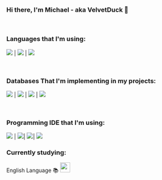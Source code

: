 ### Hi there, I'm Michael - aka VelvetDuck 👋

<br />

### Languages that I'm using:

<img src="https://img.shields.io/badge/Java-ED8B00?style=for-the-badge&logo=java&logoColor=white" /> |
<img src="https://img.shields.io/badge/HTML5-E34F26?style=for-the-badge&logo=html5&logoColor=white" /> |
<img src="https://img.shields.io/badge/CSS3-1572B6?style=for-the-badge&logo=css3&logoColor=white" />

<br />

### Databases That I'm implementing in my projects:

<img src="https://img.shields.io/badge/MySQL-00000F?style=for-the-badge&logo=mysql&logoColor=white" /> |
<img src="https://img.shields.io/badge/PostgreSQL-316192?style=for-the-badge&logo=postgresql&logoColor=white" /> |
<img src="https://img.shields.io/badge/MongoDB-white?style=for-the-badge&logo=mongodb&logoColor=4EA94B" /> |
<img src="https://img.shields.io/badge/redis-%23DD0031.svg?&style=for-the-badge&logo=redis&logoColor=white"/>

<br />

### Programming IDE that I'm using:

<img src="https://img.shields.io/badge/Eclipse-2C2255?style=for-the-badge&logo=eclipse&logoColor=white" /> |
<img src="https://img.shields.io/badge/IntelliJIDEA-000000.svg?style=for-the-badge&logo=intellij-idea&logoColor=white" />|
<img src="https://img.shields.io/badge/Notepad++-90E59A.svg?style=for-the-badge&logo=notepad%2B%2B&logoColor=black" />|
<img src="https://img.shields.io/badge/Atom-66595C?style=for-the-badge&logo=Atom&logoColor=white" />

### Currently studying:

English Language 📚 <img src="https://seeklogo.com/images/U/usa-flag-logo-F080109EF3-seeklogo.com.png" width="26px">



[website]: https://github.com/VelvetDuck
